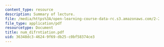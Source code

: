 ```yaml
---
content_type: resource
description: Summary of lecture.
file: /media/https%3A/open-learning-course-data-rc.s3.amazonaws.com/2-29-numerical-marine-hydrodynamics-13-024-spring-2003/36348dc346249f69db25c0bf58374ce3_num_difrntiation.pdf
file_type: application/pdf
resourcetype: Document
title: num_difrntiation.pdf
uid: 36348dc3-4624-9f69-db25-c0bf58374ce3
---
```

